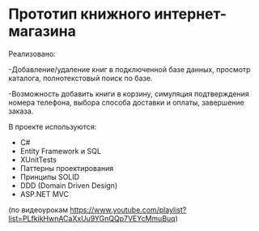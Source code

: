 # Прототип книжного интернет-магазина
Реализовано:

-Добавление/удаление книг в подключенной базе данных, просмотр каталога, полнотекстовый поиск по базе.

-Возможность добавить книги в корзину, симуляция подтверждения номера телефона, выбора способа доставки и оплаты, завершение заказа.

В проекте используются:
* C#
* Entity Framework и SQL
* XUnitTests
* Паттерны проектирования
* Принципы SOLID
* DDD (Domain Driven Design)
* ASP.NET MVC
  
(по видеоурокам https://www.youtube.com/playlist?list=PLfkikHwnACaXxUu9YGnQQp7VEYcMmuBuq)
